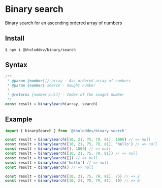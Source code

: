 # Binary search

Binary search for an ascending ordered array of numbers

## Install

```console
$ npm i @kholoddev/binary/search
```

## Syntax

```js
/**
 * @param {number[]} array - Asc ordered array of numbers
 * @param {number} search - Sought number
 * 
 * @returns {number|null} - Index of the sought number 
 */
const result = binarySearch(array, search)
```

## Example

```js
import { binarySearch } from '@kholoddev/binary-search'

const result = binarySearch([10, 21, 75, 79, 81], 1000) // => null
const result = binarySearch([10, 21, 75, 79, 81], 'hello') // => null
const result = binarySearch([], 1000) // => null
const result = binarySearch([10, 21, 75, 79, 81]) // => null
const result = binarySearch([]) // => null
const result = binarySearch('hello') // => null
const result = binarySearch() // => null

const result = binarySearch([10, 21, 75, 79, 81], 75) // => 2
const result = binarySearch([10, 21, 75, 79, 81], 10) // => 0
```